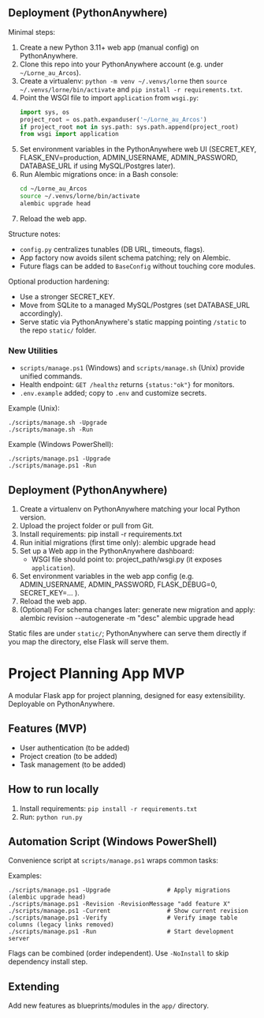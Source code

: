 ## Deployment (PythonAnywhere)

Minimal steps:
1. Create a new Python 3.11+ web app (manual config) on PythonAnywhere.
2. Clone this repo into your PythonAnywhere account (e.g. under `~/Lorne_au_Arcos`).
3. Create a virtualenv: `python -m venv ~/.venvs/lorne` then `source ~/.venvs/lorne/bin/activate` and `pip install -r requirements.txt`.
4. Point the WSGI file to import `application` from `wsgi.py`:
	```python
	import sys, os
	project_root = os.path.expanduser('~/Lorne_au_Arcos')
	if project_root not in sys.path: sys.path.append(project_root)
	from wsgi import application
	```
5. Set environment variables in the PythonAnywhere web UI (SECRET_KEY, FLASK_ENV=production, ADMIN_USERNAME, ADMIN_PASSWORD, DATABASE_URL if using MySQL/Postgres later).
6. Run Alembic migrations once: in a Bash console:
	```bash
	cd ~/Lorne_au_Arcos
	source ~/.venvs/lorne/bin/activate
	alembic upgrade head
	```
7. Reload the web app.

Structure notes:
- `config.py` centralizes tunables (DB URL, timeouts, flags).
- App factory now avoids silent schema patching; rely on Alembic.
- Future flags can be added to `BaseConfig` without touching core modules.

Optional production hardening:
- Use a stronger SECRET_KEY.
- Move from SQLite to a managed MySQL/Postgres (set DATABASE_URL accordingly).
- Serve static via PythonAnywhere's static mapping pointing `/static` to the repo `static/` folder.

### New Utilities

- `scripts/manage.ps1` (Windows) and `scripts/manage.sh` (Unix) provide unified commands.
- Health endpoint: `GET /healthz` returns `{status:"ok"}` for monitors.
- `.env.example` added; copy to `.env` and customize secrets.

Example (Unix):
```
./scripts/manage.sh -Upgrade
./scripts/manage.sh -Run
```

Example (Windows PowerShell):
```
./scripts/manage.ps1 -Upgrade
./scripts/manage.ps1 -Run
```

## Deployment (PythonAnywhere)

1. Create a virtualenv on PythonAnywhere matching your local Python version.
2. Upload the project folder or pull from Git.
3. Install requirements:
	pip install -r requirements.txt
4. Run initial migrations (first time only):
	alembic upgrade head
5. Set up a Web app in the PythonAnywhere dashboard:
	- WSGI file should point to: project_path/wsgi.py (it exposes `application`).
6. Set environment variables in the web app config (e.g. ADMIN_USERNAME, ADMIN_PASSWORD, FLASK_DEBUG=0, SECRET_KEY=... ).
7. Reload the web app.
8. (Optional) For schema changes later: generate new migration and apply:
	alembic revision --autogenerate -m "desc"
	alembic upgrade head

Static files are under `static/`; PythonAnywhere can serve them directly if you map the directory, else Flask will serve them.

# Project Planning App MVP

A modular Flask app for project planning, designed for easy extensibility. Deployable on PythonAnywhere.

## Features (MVP)
- User authentication (to be added)
- Project creation (to be added)
- Task management (to be added)

## How to run locally
1. Install requirements: `pip install -r requirements.txt`
2. Run: `python run.py`

## Automation Script (Windows PowerShell)
Convenience script at `scripts/manage.ps1` wraps common tasks:

Examples:
```
./scripts/manage.ps1 -Upgrade                # Apply migrations (alembic upgrade head)
./scripts/manage.ps1 -Revision -RevisionMessage "add feature X"
./scripts/manage.ps1 -Current                # Show current revision
./scripts/manage.ps1 -Verify                 # Verify image table columns (legacy links removed)
./scripts/manage.ps1 -Run                    # Start development server
```
Flags can be combined (order independent). Use `-NoInstall` to skip dependency install step.

## Extending
Add new features as blueprints/modules in the `app/` directory.
